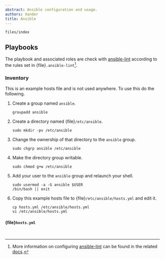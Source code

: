 ```yaml
---
abstract: Ansible configuration and usage.
authors: Xander
title: Ansible
---
```


```{toctree}
files/index
```

## Playbooks

The playbook and associated roles are check with
[ansible-lint](https://ansible.readthedocs.io/projects/lint/) according
to the rules set in {file}`.ansible-lint`[^ansible-lint].

### Inventory

This is an example hosts file and is not used anywhere. To use this do the
following.

1. Create a group named `ansible`.

   ```{code-block} shell
   groupadd ansible
   ```

2. Create a directory named {file}`/etc/ansible`.

   ```{code-block} shell
   sudo mkdir -pv /etc/ansible
   ```

3. Change the ownership of that directory to the `ansible` group.

   ```{code-block} shell
   sudo chgrp ansible /etc/ansible
   ```

4. Make the directory group writable.

   ```{code-block} shell
   sudo chmod g+w /etc/ansible
   ```

5. Add your user to the `ansible` group and relaunch your shell.

   ```{code-block} shell
   sudo usermod -a -G ansible $USER
   /bin/bash || exit
   ```

6. Copy this example hosts file to {file}`/etc/ansible/hosts.yml` and edit it.

   ```{code-block} shell
   cp hosts.yml /etc/ansible/hosts.yml
   vi /etc/ansible/hosts.yml
   ```

#### {file}`hosts.yml`

```{autoyaml} ansible/hosts.yml
```

```{sectionauthor} Xander Harris <xander.harris@gmail.com>
```

[^ansible-lint]: More information on configuring
    [ansible-lint](https://ansible.readthedocs.io/projects/lint/) can be found
    in the related
    [docs](https://ansible.readthedocs.io/projects/lint/configuring/#ansible-lint-configuration).
